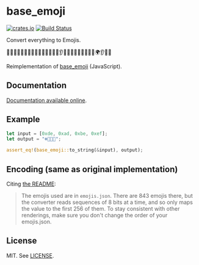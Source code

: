 # base_emoji

[![crates.io](http://meritbadge.herokuapp.com/base_emoji)](https://crates.io/crates/base_emoji)
[![Build Status](https://travis-ci.org/badboy/base-emoji-rs.svg?branch=master)](https://travis-ci.org/badboy/base-emoji-rs)

Convert everything to Emojis.

🐫🔦🔥🎲🐬🍀🍟🔋🐬🎲🐬🍀🎁🍟💧👂🔥🚪🔋🍟🔦🔋🚗👣🔦🌍👂🍤🐗

Reimplementation of [base_emoji](https://github.com/pfrazee/base-emoji) (JavaScript).

## Documentation

[Documentation available online](https://docs.rs/base_emoji).

## Example

```rust
let input = [0xde, 0xad, 0xbe, 0xef];
let output = "❄️🐼🚓👅";

assert_eq!(base_emoji::to_string(&input), output);
```

## Encoding (same as original implementation)

Citing [the README](https://github.com/pfrazee/base-emoji/blob/04b6c1e24ae5071804285cb358162628ea4a9bc8/README.md):

> The emojis used are in `emojis.json`. There are 843 emojis there, but the
> converter reads sequences of 8 bits at a time, and so only maps the value to
> the first 256 of them. To stay consistent with other renderings, make sure you
> don't change the order of your emojis.json.

## License

MIT. See [LICENSE](LICENSE).
